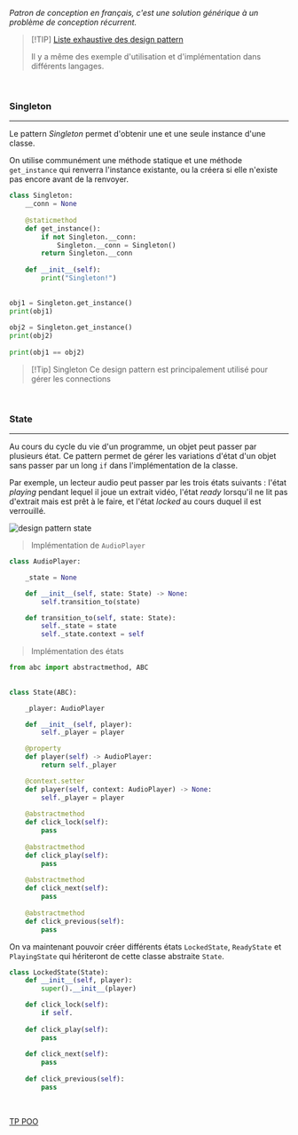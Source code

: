 *Patron de conception en français, c'est une solution générique à un problème de conception récurrent.*

> [!TIP] [Liste exhaustive des design pattern](https://refactoring.guru/fr/design-patterns/catalog)
> 
> Il y a même des exemple d'utilisation et d'implémentation dans différents langages.
<br>

### Singleton
---

Le pattern *Singleton* permet d'obtenir une et une seule instance d'une classe.

On utilise communément une méthode statique et une méthode `get_instance` qui renverra l'instance existante, ou la créera si elle n'existe pas encore avant de la renvoyer.

```python
class Singleton:  
	__conn = None  
  
	@staticmethod  
	def get_instance():  
		if not Singleton.__conn:  
			Singleton.__conn = Singleton()  
		return Singleton.__conn  
  
	def __init__(self):  
		print("Singleton!")  
  
  
obj1 = Singleton.get_instance()  
print(obj1)  
  
obj2 = Singleton.get_instance()  
print(obj2)  
  
print(obj1 == obj2)
```


> [!Tip] Singleton
> Ce design pattern est principalement utilisé pour gérer les connections

<br>

### State
---

Au cours du cycle du vie d'un programme, un objet peut passer par plusieurs état. Ce pattern permet de gérer les variations d'état d'un objet sans passer par un long `if` dans l'implémentation de la classe.

Par exemple, un lecteur audio peut passer par les trois états suivants : l'état *playing* pendant lequel il joue un extrait vidéo, l'état *ready* lorsqu'il ne lit pas d'extrait mais est prêt à le faire, et l'état *locked* au cours duquel il est verrouillé.

![design pattern state](https://images.ctfassets.net/23aumh6u8s0i/7EXrJIISe60aDo65BUFXgW/caabc74e7fe1d13bc1150ce6baa98edb/02_UML_state_class.png)

> Implémentation de `AudioPlayer`
```python
class AudioPlayer:

	_state = None

	def __init__(self, state: State) -> None:
		self.transition_to(state)

	def transition_to(self, state: State):
		self._state = state
		self._state.context = self
```

> Implémentation des états
```python
from abc import abstractmethod, ABC  
  
  
class State(ABC):

	_player: AudioPlayer

	def __init__(self, player):
		self._player = player

	@property
    def player(self) -> AudioPlayer:
        return self._player

    @context.setter
    def player(self, context: AudioPlayer) -> None:
        self._player = player
	
	@abstractmethod  
	def click_lock(self):  
		pass  
  
	@abstractmethod  
	def click_play(self):  
		pass  
  
	@abstractmethod  
	def click_next(self):  
		pass  
	  
	@abstractmethod  
	def click_previous(self):  
		pass
```

On va maintenant pouvoir créer différents états `LockedState`, `ReadyState` et `PlayingState` qui hériteront de cette classe abstraite `State`.

```python
class LockedState(State):
	def __init__(self, player):  
		super().__init__(player)

	def click_lock(self):  
		if self.
    
	def click_play(self):  
		pass  
    
	def click_next(self):  
		pass  
	    
	def click_previous(self):  
		pass
```

<br>

[TP POO](Exercices/b.%20POO/TP%20POO.md)
